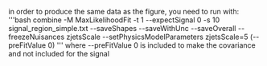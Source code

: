 in order to produce the same data as the figure, you need to run with:
'''bash
combine -M MaxLikelihoodFit -t 1 --expectSignal 0 -s 10 signal_region_simple.txt --saveShapes --saveWithUnc --saveOverall --freezeNuisances zjetsScale --setPhysicsModelParameters zjetsScale=5 (--preFitValue 0)
'''
where --preFitValue 0 is included to make the covariance and not included for the signal


